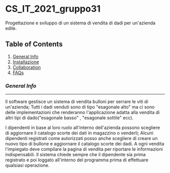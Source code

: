 # CS_IT_2021_gruppo31
Progettazione e sviluppo di un sistema di vendita di dadi per un'azienda edile.

## Table of Contents
1. [General Info](#general-info)
2. [Installazione](#installation)
3. [Collaboration](#collaboration)
4. [FAQs](#faqs)

### *General Info*
***
Il software gestisce un sistema di vendita bulloni per serrare le viti di un'azienda; Tutti i dadi venduti sono di tipo "esagonale alto" ma ci sono delle implementazioni che renderanno l'applicazione adatta alla vendita di altri tipi di dado("esagonale basso" , "esagonale sottile" ecc).

I dipendenti in base al loro ruolo all'interno dell'azienda possono scegliere di aggiornare il catalogo scorte dei dati in magazzino o venderli; Alcuni dipendenti registrati come autorizzati posso anche scegliere di creare un nuovo tipo di bullone e aggiornare il catalogo scorte dei dadi. 
A ogni vendita l'impiegato deve compilare la pagina di vendita per riportare le informazioni indispensabili.
Il sistema chiede sempre che il dipendente sia prima registrato e poi loggato all'interno del programma prima di effettuare qualsiasi operazione.



